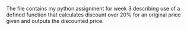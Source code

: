 The file contains my python assignment for week 3 describing use of a defined function that calculates discount over 20% for an original price given and outputs the discounted price.
